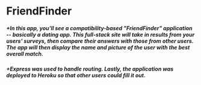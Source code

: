 # FriendFinder

##### +In this app, you'll see a compatibility-based "FriendFinder" application -- basically a dating app. This full-stack site will take in results from your users' surveys, then compare their answers with those from other users. The app will then display the name and picture of the user with the best overall match.

##### +Express was used to handle routing. Lastly, the application was deployed to Heroku so that other users could fill it out.

